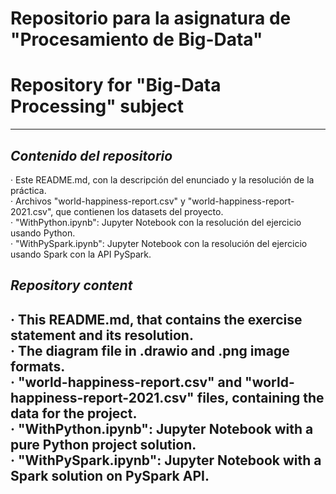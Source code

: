 # Repositorio para la asignatura de "Procesamiento de Big-Data"
# Repository for "Big-Data Processing" subject
---
## *Contenido del repositorio*  
· Este README.md, con la descripción del enunciado y la resolución de la práctica.  
· Archivos "world-happiness-report.csv" y "world-happiness-report-2021.csv", que contienen los datasets del proyecto.  
· "WithPython.ipynb": Jupyter Notebook con la resolución del ejercicio usando Python.  
· "WithPySpark.ipynb": Jupyter Notebook con la resolución del ejercicio usando Spark con la API PySpark.  

## *Repository content*  
· This README.md, that contains the exercise statement and its resolution.  
· The diagram file in .drawio and .png image formats.  
· "world-happiness-report.csv" and "world-happiness-report-2021.csv" files, containing the data for the project.  
· "WithPython.ipynb": Jupyter Notebook with a pure Python project solution.  
· "WithPySpark.ipynb": Jupyter Notebook with a Spark solution on PySpark API.  
---  
